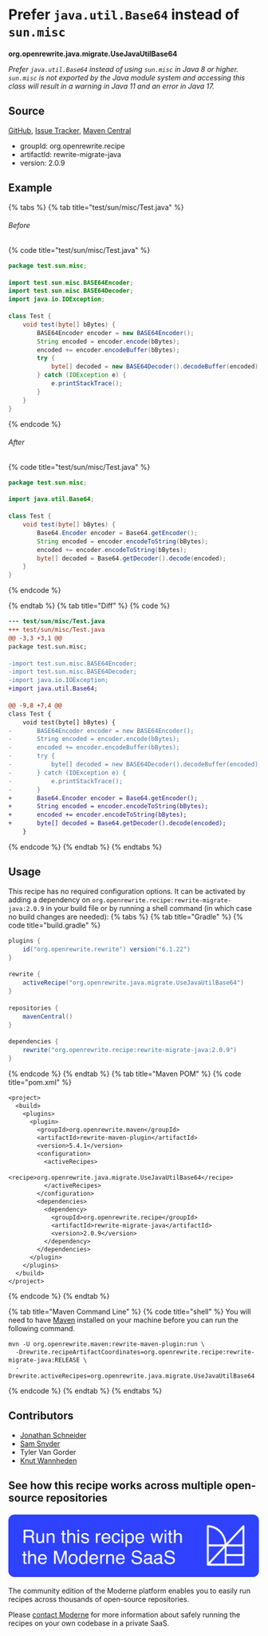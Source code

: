 # Prefer `java.util.Base64` instead of `sun.misc`

**org.openrewrite.java.migrate.UseJavaUtilBase64**

_Prefer `java.util.Base64` instead of using `sun.misc` in Java 8 or higher. `sun.misc` is not exported by the Java module system and accessing this class will result in a warning in Java 11 and an error in Java 17._

## Source

[GitHub](https://github.com/openrewrite/rewrite-migrate-java/blob/main/src/main/java/org/openrewrite/java/migrate/UseJavaUtilBase64.java), [Issue Tracker](https://github.com/openrewrite/rewrite-migrate-java/issues), [Maven Central](https://central.sonatype.com/artifact/org.openrewrite.recipe/rewrite-migrate-java/2.0.9/jar)

* groupId: org.openrewrite.recipe
* artifactId: rewrite-migrate-java
* version: 2.0.9

## Example


{% tabs %}
{% tab title="test/sun/misc/Test.java" %}

###### Before
{% code title="test/sun/misc/Test.java" %}
```java
package test.sun.misc;

import test.sun.misc.BASE64Encoder;
import test.sun.misc.BASE64Decoder;
import java.io.IOException;

class Test {
    void test(byte[] bBytes) {
        BASE64Encoder encoder = new BASE64Encoder();
        String encoded = encoder.encode(bBytes);
        encoded += encoder.encodeBuffer(bBytes);
        try {
            byte[] decoded = new BASE64Decoder().decodeBuffer(encoded);
        } catch (IOException e) {
            e.printStackTrace();
        }
    }
}
```
{% endcode %}

###### After
{% code title="test/sun/misc/Test.java" %}
```java
package test.sun.misc;

import java.util.Base64;

class Test {
    void test(byte[] bBytes) {
        Base64.Encoder encoder = Base64.getEncoder();
        String encoded = encoder.encodeToString(bBytes);
        encoded += encoder.encodeToString(bBytes);
        byte[] decoded = Base64.getDecoder().decode(encoded);
    }
}
```
{% endcode %}

{% endtab %}
{% tab title="Diff" %}
{% code %}
```diff
--- test/sun/misc/Test.java
+++ test/sun/misc/Test.java
@@ -3,3 +3,1 @@
package test.sun.misc;

-import test.sun.misc.BASE64Encoder;
-import test.sun.misc.BASE64Decoder;
-import java.io.IOException;
+import java.util.Base64;

@@ -9,8 +7,4 @@
class Test {
    void test(byte[] bBytes) {
-       BASE64Encoder encoder = new BASE64Encoder();
-       String encoded = encoder.encode(bBytes);
-       encoded += encoder.encodeBuffer(bBytes);
-       try {
-           byte[] decoded = new BASE64Decoder().decodeBuffer(encoded);
-       } catch (IOException e) {
-           e.printStackTrace();
-       }
+       Base64.Encoder encoder = Base64.getEncoder();
+       String encoded = encoder.encodeToString(bBytes);
+       encoded += encoder.encodeToString(bBytes);
+       byte[] decoded = Base64.getDecoder().decode(encoded);
    }
```
{% endcode %}
{% endtab %}
{% endtabs %}


## Usage

This recipe has no required configuration options. It can be activated by adding a dependency on `org.openrewrite.recipe:rewrite-migrate-java:2.0.9` in your build file or by running a shell command (in which case no build changes are needed): 
{% tabs %}
{% tab title="Gradle" %}
{% code title="build.gradle" %}
```groovy
plugins {
    id("org.openrewrite.rewrite") version("6.1.22")
}

rewrite {
    activeRecipe("org.openrewrite.java.migrate.UseJavaUtilBase64")
}

repositories {
    mavenCentral()
}

dependencies {
    rewrite("org.openrewrite.recipe:rewrite-migrate-java:2.0.9")
}
```
{% endcode %}
{% endtab %}
{% tab title="Maven POM" %}
{% code title="pom.xml" %}
```markup
<project>
  <build>
    <plugins>
      <plugin>
        <groupId>org.openrewrite.maven</groupId>
        <artifactId>rewrite-maven-plugin</artifactId>
        <version>5.4.1</version>
        <configuration>
          <activeRecipes>
            <recipe>org.openrewrite.java.migrate.UseJavaUtilBase64</recipe>
          </activeRecipes>
        </configuration>
        <dependencies>
          <dependency>
            <groupId>org.openrewrite.recipe</groupId>
            <artifactId>rewrite-migrate-java</artifactId>
            <version>2.0.9</version>
          </dependency>
        </dependencies>
      </plugin>
    </plugins>
  </build>
</project>
```
{% endcode %}
{% endtab %}

{% tab title="Maven Command Line" %}
{% code title="shell" %}
You will need to have [Maven](https://maven.apache.org/download.cgi) installed on your machine before you can run the following command.

```shell
mvn -U org.openrewrite.maven:rewrite-maven-plugin:run \
  -Drewrite.recipeArtifactCoordinates=org.openrewrite.recipe:rewrite-migrate-java:RELEASE \
  -Drewrite.activeRecipes=org.openrewrite.java.migrate.UseJavaUtilBase64
```
{% endcode %}
{% endtab %}
{% endtabs %}

## Contributors
* [Jonathan Schneider](mailto:jkschneider@gmail.com)
* [Sam Snyder](mailto:sam@moderne.io)
* Tyler Van Gorder
* [Knut Wannheden](mailto:knut@moderne.io)


## See how this recipe works across multiple open-source repositories

[![Moderne Link Image](/.gitbook/assets/ModerneRecipeButton.png)](https://app.moderne.io/recipes/org.openrewrite.java.migrate.UseJavaUtilBase64)

The community edition of the Moderne platform enables you to easily run recipes across thousands of open-source repositories.

Please [contact Moderne](https://moderne.io/product) for more information about safely running the recipes on your own codebase in a private SaaS.
